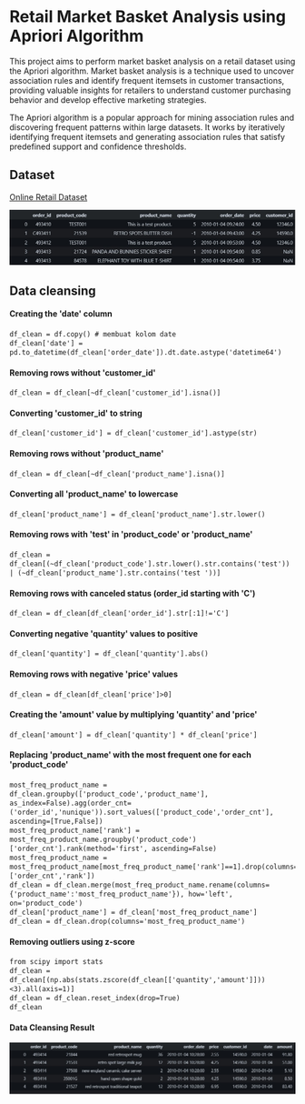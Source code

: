 
# Retail Market Basket Analysis using Apriori Algorithm

This project aims to perform market basket analysis on a retail dataset using the Apriori algorithm. Market basket analysis is a technique used to uncover association rules and identify frequent itemsets in customer transactions, providing valuable insights for retailers to understand customer purchasing behavior and develop effective marketing strategies.

The Apriori algorithm is a popular approach for mining association rules and discovering frequent patterns within large datasets. It works by iteratively identifying frequent itemsets and generating association rules that satisfy predefined support and confidence thresholds.
## Dataset

[Online Retail Dataset](https://github.com/elangardra/Retail-Market-Basket-Analysis/blob/master/Online%20Retail%20Data.csv)

![Dataset](https://github.com/elangardra/Retail-Market-Basket-Analysis/blob/master/img/dataset.jpg)
## Data cleansing
 #### Creating the 'date' column
```​python
df_clean = df.copy() # membuat kolom date
df_clean['date'] = pd.to_datetime(df_clean['order_date']).dt.date.astype('datetime64')
```
#### Removing rows without 'customer_id'
```
df_clean = df_clean[~df_clean['customer_id'].isna()]
```
#### Converting 'customer_id' to string
```
df_clean['customer_id'] = df_clean['customer_id'].astype(str)
```
#### Removing rows without 'product_name'
```
df_clean = df_clean[~df_clean['product_name'].isna()]
```
#### Converting all 'product_name' to lowercase
```
df_clean['product_name'] = df_clean['product_name'].str.lower()
```
#### Removing rows with 'test' in 'product_code' or 'product_name'
```
df_clean = df_clean[(~df_clean['product_code'].str.lower().str.contains('test')) | (~df_clean['product_name'].str.contains('test '))]
```
#### Removing rows with canceled status (order_id starting with 'C')
```
df_clean = df_clean[df_clean['order_id'].str[:1]!='C']
```
#### Converting negative 'quantity' values to positive
```
df_clean['quantity'] = df_clean['quantity'].abs()
```
#### Removing rows with negative 'price' values
```
df_clean = df_clean[df_clean['price']>0]
```
#### Creating the 'amount' value by multiplying 'quantity' and 'price'
```
df_clean['amount'] = df_clean['quantity'] * df_clean['price']
```
#### Replacing 'product_name' with the most frequent one for each 'product_code'
```
most_freq_product_name = df_clean.groupby(['product_code','product_name'], as_index=False).agg(order_cnt=('order_id','nunique')).sort_values(['product_code','order_cnt'], ascending=[True,False])
most_freq_product_name['rank'] = most_freq_product_name.groupby('product_code')['order_cnt'].rank(method='first', ascending=False)
most_freq_product_name = most_freq_product_name[most_freq_product_name['rank']==1].drop(columns=['order_cnt','rank'])
df_clean = df_clean.merge(most_freq_product_name.rename(columns={'product_name':'most_freq_product_name'}), how='left', on='product_code')
df_clean['product_name'] = df_clean['most_freq_product_name']
df_clean = df_clean.drop(columns='most_freq_product_name')
```
#### Removing outliers using z-score
```
from scipy import stats
df_clean = df_clean[(np.abs(stats.zscore(df_clean[['quantity','amount']]))<3).all(axis=1)]
df_clean = df_clean.reset_index(drop=True)
df_clean

```
#### Data Cleansing Result
![Dataset](https://github.com/elangardra/Retail-Market-Basket-Analysis/blob/master/img/data%20cleaning.jpg)
